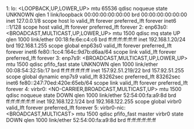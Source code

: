 1: lo: <LOOPBACK,UP,LOWER_UP> mtu 65536 qdisc noqueue state UNKNOWN qlen 1
    link/loopback 00:00:00:00:00:00 brd 00:00:00:00:00:00
    inet 127.0.0.1/8 scope host lo
       valid_lft forever preferred_lft forever
    inet6 ::1/128 scope host 
       valid_lft forever preferred_lft forever
2: enp63s0: <BROADCAST,MULTICAST,UP,LOWER_UP> mtu 1500 qdisc mq state UP qlen 1000
    link/ether 00:18:fe:6e:c4:c6 brd ff:ff:ff:ff:ff:ff
    inet 192.168.1.20/24 brd 192.168.1.255 scope global enp63s0
       valid_lft forever preferred_lft forever
    inet6 fe80::1cc4:164c:9d7b:d6aa/64 scope link 
       valid_lft forever preferred_lft forever
3: enp7s9: <BROADCAST,MULTICAST,UP,LOWER_UP> mtu 1500 qdisc pfifo_fast state UNKNOWN qlen 1000
    link/ether 00:08:54:32:5b:17 brd ff:ff:ff:ff:ff:ff
    inet 157.92.51.219/22 brd 157.92.51.255 scope global dynamic enp7s9
       valid_lft 83262sec preferred_lft 83262sec
    inet6 fe80::247:70ed:420e:65eb/64 scope link 
       valid_lft forever preferred_lft forever
4: virbr0: <NO-CARRIER,BROADCAST,MULTICAST,UP> mtu 1500 qdisc noqueue state DOWN qlen 1000
    link/ether 52:54:00:fa:a9:8d brd ff:ff:ff:ff:ff:ff
    inet 192.168.122.1/24 brd 192.168.122.255 scope global virbr0
       valid_lft forever preferred_lft forever
5: virbr0-nic: <BROADCAST,MULTICAST> mtu 1500 qdisc pfifo_fast master virbr0 state DOWN qlen 1000
    link/ether 52:54:00:fa:a9:8d brd ff:ff:ff:ff:ff:ff
